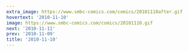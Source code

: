 ```yaml
---
extra_image: https://www.smbc-comics.com/comics/20101110after.gif
hovertext: '2010-11-10'
image: https://www.smbc-comics.com/comics/20101110.gif
next: '2010-11-11'
prev: '2010-11-09'
title: '2010-11-10'
---
```

